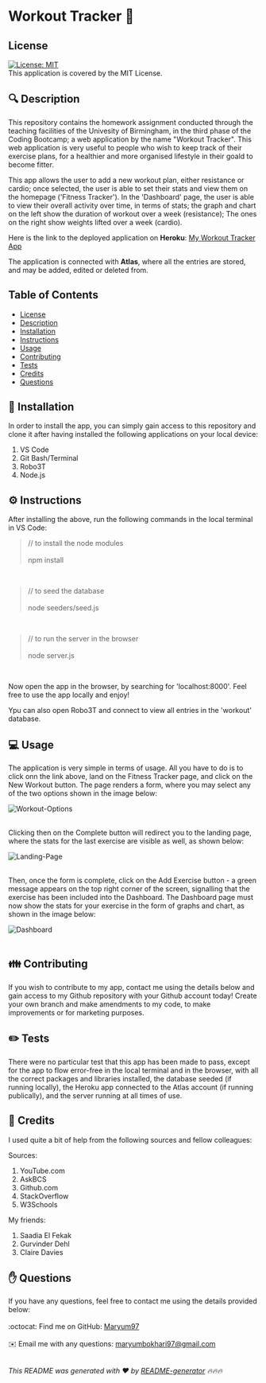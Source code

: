 <h1 style="align: center;">Workout Tracker 👋</h1>

## License
[![License: MIT](https://img.shields.io/badge/License-MIT-yellow.svg)](https://opensource.org/licenses/MIT)
<br />
This application is covered by the MIT License. 

## 🔍 Description
This repository contains the homework assignment conducted through the teaching facilities of the Univesity of Birmingham, in the third phase of the Coding Bootcamp; a web application by the name "Workout Tracker". This web application is very useful to people who wish to keep track of their exercise plans, for a healthier and more organised lifestyle in their goald to become fitter.

This app allows the user to add a new workout plan, either resistance or cardio; once selected, the user is able to set their stats and view them on the homepage ('Fitness Tracker'). In the 'Dashboard' page, the user is able to view their overall activity over time, in terms of stats; the graph and chart on the left show the duration of workout over a week (resistance); The ones on the right show weights lifted over a week (cardio).

Here is the link to the deployed application on <b>Heroku</b>:
<a href="https://afternoon-hamlet-53419.herokuapp.com/">My Workout Tracker App</a>

The application is connected with <b>Atlas</b>, where all the entries are stored, and may be added, edited or deleted from.

## Table of Contents
- [License](#license)
- [Description](#description)
- [Installation](#installation)
- [Instructions](#instructions)
- [Usage](#usage)
- [Contributing](#contributing)
- [Tests](#tests)
- [Credits](#credits)
- [Questions](#questions)

## 💾 Installation
In order to install the app, you can simply gain access to this repository and clone it after having installed the following applications on your local device:

1. VS Code
2. Git Bash/Terminal
3. Robo3T
4. Node.js

## ⚙️ Instructions
After installing the above, run the following commands in the local terminal in VS Code:

> // to install the node modules
<br></br>
> npm install

<br>

> // to seed the database 
<br></br>
> node seeders/seed.js

<br>

> // to run the server in the browser 
<br></br>
> node server.js

<br>

Now open the app in the browser, by searching for 'localhost:8000'. Feel free to use the app locally and enjoy!

Ypu can also open Robo3T and connect to view all entries in the 'workout' database.

## 💻 Usage
The application is very simple in terms of usage. All you have to do is to click onn the link above, land on the Fitness Tracker page, and click on the New Workout button. The page renders a form, where you may select any of the two options shown in the image below:

![Workout-Options](https://user-images.githubusercontent.com/73832871/115994174-c7915000-a5cd-11eb-8c38-933b7287635f.png)
<br></br>

Clicking then on the Complete button will redirect you to the landing page, where the stats for the last exercise are visible as well, as shown below:

![Landing-Page](https://user-images.githubusercontent.com/73832871/115994169-c102d880-a5cd-11eb-99b0-4b31d4bc601b.png)
<br></br>

Then, once the form is complete, click on the Add Exercise button - a green message appears on the top right corner of the screen, signalling that the exercise has been included into the Dashboard. The Dashboard page must now show the stats for your exercise in the form of graphs and chart, as shown in the image below:

![Dashboard](https://user-images.githubusercontent.com/73832871/115994166-bea07e80-a5cd-11eb-8a3d-0d5b2784ae5d.png)
<br></br>

## 👪 Contributing
If you wish to contribute to my app, contact me using the details below and gain access to my Github repository with your Github account today! Create your own branch and make amendments to my code, to make improvements or for marketing purposes.

## ✏️ Tests
There were no particular test that this app has been made to pass, except for the app to flow error-free in the local terminal and in the browser, with all the correct packages and libraries installed, the database seeded (if running locally), the Heroku app connected to the Atlas account (if running publically), and the server running at all times of use.

## 💐 Credits
I used quite a bit of help from the following sources and fellow colleagues:

Sources:
1. YouTube.com
2. AskBCS
3. Github.com
4. StackOverflow
5. W3Schools

My friends:
1. Saadia El Fekak
2. Gurvinder Dehl
3. Claire Davies

## ✋ Questions
If you have any questions, feel free to contact me using the details provided below:<br />
<br />
:octocat: Find me on GitHub: [Maryum97](https://github.com/Maryum97)<br />
<br />
✉️ Email me with any questions: maryumbokhari97@gmail.com<br /><br />

_This README was generated with ❤️ by [README-generator](https://github.com/Maryum97/My_README_Generator_2021) 🔥🔥🔥_
